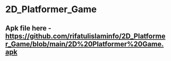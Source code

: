 # 2D_Platformer_Game

## Apk file here - https://github.com/rifatulislaminfo/2D_Platformer_Game/blob/main/2D%20Platformer%20Game.apk